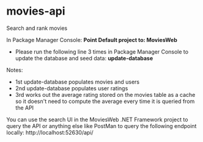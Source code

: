 # movies-api
Search and rank movies

In Package Manager Console: **Point Default project to: MoviesWeb**
* Please run the following line 3 times in Package Manager Console to update the database and seed data:
**update-database**

Notes: 
* 1st update-database populates movies and users
* 2nd update-database populates user ratings
* 3rd works out the average rating stored on the movies table as a cache so it doesn't need to compute the average every time it is queried from the API

You can use the search UI in the MoviesWeb .NET Framework project to query the API or anything else like PostMan to query the following endpoint locally:
http://localhost:52630/api/
